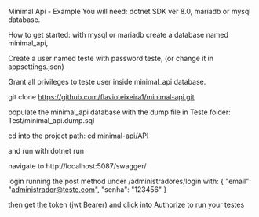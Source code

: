 Minimal Api - Example
You will need: dotnet SDK ver 8.0, mariadb or mysql database.

How to get started: with mysql or mariadb create a database named minimal_api,

Create a user named teste with password teste, (or change it  in appsettings.json)

Grant all privileges to teste user inside minimal_api database.

git clone https://github.com/flavioteixeira1/minimal-api.git

populate the minimal_api database with the dump file in Teste folder: Test/minimal_api.dump.sql

cd into the project path: cd minimal-api/API

and run with dotnet run

navigate to http://localhost:5087/swagger/

login running the post method under /administradores/login with:
{
  "email": "administrador@teste.com",
  "senha": "123456"
}

then get the token (jwt Bearer) and click into Authorize to run your testes

